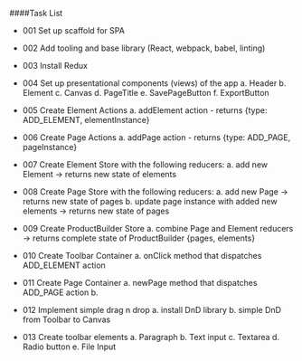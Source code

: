 ####Task List

- 001 Set up scaffold for SPA

- 002 Add tooling and base library (React, webpack, babel, linting)

- 003 Install Redux

- 004 Set up presentational components (views) of the app
    a. Header
    b. Element
    c. Canvas
    d. PageTitle
    e. SavePageButton
    f. ExportButton
    
- 005 Create Element Actions
    a. addElement action - returns {type: ADD_ELEMENT, elementInstance}
    
- 006 Create Page Actions
    a. addPage action - returns {type: ADD_PAGE, pageInstance}
    
- 007 Create Element Store with the following reducers:
    a. add new Element -> returns new state of elements

- 008 Create Page Store with the following reducers:
    a. add new Page -> returns new state of pages
    b. update page instance with added new elements -> returns new state of pages

- 009 Create ProductBuilder Store
    a. combine Page and Element reducers -> returns complete state of ProductBuilder {pages, elements}
    
- 010 Create Toolbar Container
    a. onClick method that dispatches ADD_ELEMENT action
    

- 011 Create Page Container
    a. newPage method that dispatches ADD_PAGE action
    b. 
    
- 012 Implement simple drag n drop
    a. install DnD library
    b. simple DnD from Toolbar to Canvas

- 013 Create toolbar elements
    a. Paragraph
    b. Text input
    c. Textarea
    d. Radio button
    e. File Input